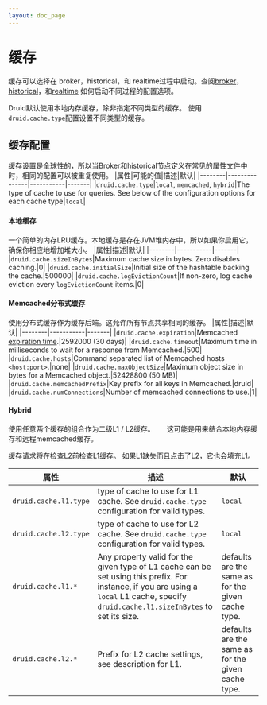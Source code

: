 ```yaml
---
layout: doc_page
---
```


# 缓存

缓存可以选择在 broker，historical，和 realtime过程中启动。查阅[broker](broker.html#caching)，
[historical](historical.html#caching)，和[realtime](realtime.html#caching)
如何启动不同过程的配置选项。

Druid默认使用本地内存缓存，除非指定不同类型的缓存。
使用`druid.cache.type`配置设置不同类型的缓存。
## 缓存配置

缓存设置是全球性的，所以当Broker和historical节点定义在常见的属性文件中时，相同的配置可以被重复使用。
|属性|可能的值|描述|默认|
|--------|---------------|-----------|-------|
|`druid.cache.type`|`local`, `memcached`, `hybrid`|The type of cache to use for queries. See below of the configuration options for each cache type|`local`|


#### 本地缓存

一个简单的内存LRU缓存。本地缓存是存在JVM堆内存中，所以如果你启用它，确保你相应地增加堆大小。
|属性|描述|默认|
|--------|-----------|-------|
|`druid.cache.sizeInBytes`|Maximum cache size in bytes. Zero disables caching.|0|
|`druid.cache.initialSize`|Initial size of the hashtable backing the cache.|500000|
|`druid.cache.logEvictionCount`|If non-zero, log cache eviction every `logEvictionCount` items.|0|


#### Memcached分布式缓存

使用分布式缓存作为缓存后端。这允许所有节点共享相同的缓存。
|属性|描述|默认|
|--------|-----------|-------|
|`druid.cache.expiration`|Memcached [expiration time](https://code.google.com/p/memcached/wiki/NewCommands#Standard_Protocol).|2592000 (30 days)|
|`druid.cache.timeout`|Maximum time in milliseconds to wait for a response from Memcached.|500|
|`druid.cache.hosts`|Command separated list of Memcached hosts `<host:port>`.|none|
|`druid.cache.maxObjectSize`|Maximum object size in bytes for a Memcached object.|52428800 (50 MB)|
|`druid.cache.memcachedPrefix`|Key prefix for all keys in Memcached.|druid|
|`druid.cache.numConnections`|Number of memcached connections to use.|1|


#### Hybrid
使用任意两个缓存的组合作为二级L1 / L2缓存。　　
这可能是用来结合本地内存缓存和远程memcached缓存。

缓存请求将在检查L2前检查L1缓存。
如果L1缺失而且点击了L2，它也会填充L1。

|属性|描述|默认|
|--------|-----------|-------|
|`druid.cache.l1.type`|type of cache to use for L1 cache. See `druid.cache.type` configuration for valid types.|`local`|
|`druid.cache.l2.type`|type of cache to use for L2 cache. See `druid.cache.type` configuration for valid types.|`local`|
|`druid.cache.l1.*`|Any property valid for the given type of L1 cache can be set using this prefix. For instance, if you are using a `local` L1 cache, specify `druid.cache.l1.sizeInBytes` to set its size.|defaults are the same as for the given cache type.|
|`druid.cache.l2.*`|Prefix for L2 cache settings, see description for L1.|defaults are the same as for the given cache type.|
